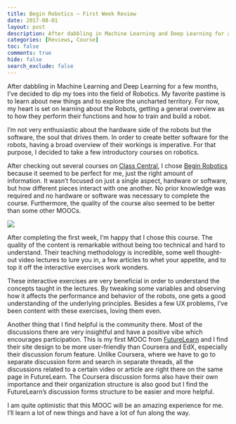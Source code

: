 ```yaml
---
title: Begin Robotics — First Week Review
date: 2017-08-01
layout: post
description: After dabbling in Machine Learning and Deep Learning for a few months, I’ve decided to dip my toes into the field of Robotics. My favorite pastime is to learn about new things and to explore the uncharted territory. For now, my heart is set on learning about the Robots, getting a general overview as to how they perform their functions and how to train and build a robot.
categories: [Reviews, Course]
toc: false
comments: true
hide: false
search_exclude: false
---
```


After dabbling in Machine Learning and Deep Learning for a few months, I’ve decided to dip my toes into the field of Robotics. My favorite pastime is to learn about new things and to explore the uncharted territory. For now, my heart is set on learning about the Robots, getting a general overview as to how they perform their functions and how to train and build a robot.

I’m not very enthusiastic about the hardware side of the robots but the software, the soul that drives them. In order to create better software for the robots, having a broad overview of their workings is imperative. For that purpose, I decided to take a few introductory courses on robotics.

After checking out several courses on [Class Central](https://www.class-central.com/tag/robotics), I chose [Begin Robotics](https://www.futurelearn.com/courses/begin-robotics?lr=66) because it seemed to be perfect for me, just the right amount of information. It wasn’t focused on just a single aspect, hardware or software, but how different pieces interact with one another. No prior knowledge was required and no hardware or software was necessary to complete the course. Furthermore, the quality of the course also seemed to be better than some other MOOCs.

![](https://res-5.cloudinary.com/aadimator/image/upload/q_auto/v1/blog/begin-robotics-course.png)

After completing the first week, I’m happy that I chose this course. The quality of the content is remarkable without being too technical and hard to understand. Their teaching methodology is incredible, some well thought-out video lectures to lure you in, a few articles to whet your appetite, and to top it off the interactive exercises work wonders.

These interactive exercises are very beneficial in order to understand the concepts taught in the lectures. By tweaking some variables and observing how it affects the performance and behavior of the robots, one gets a good understanding of the underlying principles. Besides a few UX problems, I’ve been content with these exercises, loving them even.

Another thing that I find helpful is the community there. Most of the discussions there are very insightful and have a positive vibe which encourages participation. This is my first MOOC from [FutureLearn](https://www.futurelearn.com/) and I find their site design to be more user-friendly than Coursera and EdX, especially their discussion forum feature. Unlike Coursera, where we have to go to separate discussion form and search in separate threads, all the discussions related to a certain video or article are right there on the same page in FutureLearn. The Coursera discussion forms also have their own importance and their organization structure is also good but I find the FutureLearn’s discussion forms structure to be easier and more helpful.

I am quite optimistic that this MOOC will be an amazing experience for me. I’ll learn a lot of new things and have a lot of fun along the way.
